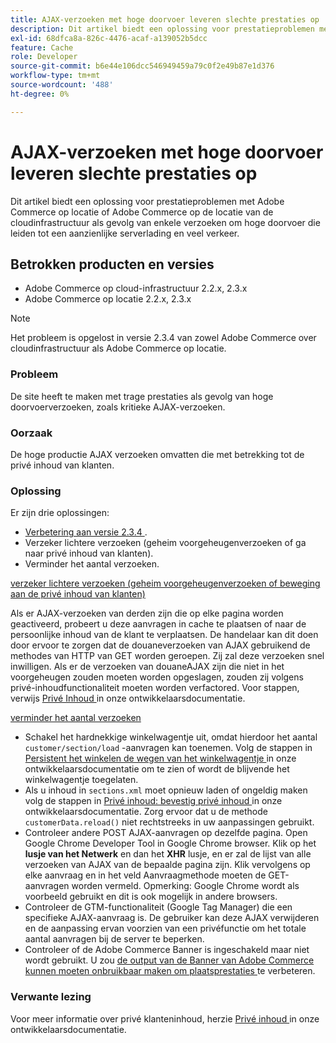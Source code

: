 ```yaml
---
title: AJAX-verzoeken met hoge doorvoer leveren slechte prestaties op
description: Dit artikel biedt een oplossing voor prestatieproblemen met Adobe Commerce op locatie of Adobe Commerce op de locatie van de cloudinfrastructuur als gevolg van enkele verzoeken om hoge doorvoer die leiden tot een aanzienlijke serverlading en veel verkeer.
exl-id: 68dfca8a-826c-4476-acaf-a139052b5dcc
feature: Cache
role: Developer
source-git-commit: b6e44e106dcc546949459a79c0f2e49b87e1d376
workflow-type: tm+mt
source-wordcount: '488'
ht-degree: 0%

---
```


# AJAX-verzoeken met hoge doorvoer leveren slechte prestaties op

Dit artikel biedt een oplossing voor prestatieproblemen met Adobe Commerce op locatie of Adobe Commerce op de locatie van de cloudinfrastructuur als gevolg van enkele verzoeken om hoge doorvoer die leiden tot een aanzienlijke serverlading en veel verkeer.

## Betrokken producten en versies

* Adobe Commerce op cloud-infrastructuur 2.2.x, 2.3.x
* Adobe Commerce op locatie 2.2.x, 2.3.x

>[!NOTE]
>
>Het probleem is opgelost in versie 2.3.4 van zowel Adobe Commerce over cloudinfrastructuur als Adobe Commerce op locatie.

### Probleem

De site heeft te maken met trage prestaties als gevolg van hoge doorvoerverzoeken, zoals kritieke AJAX-verzoeken.

### Oorzaak

De hoge productie AJAX verzoeken omvatten die met betrekking tot de privé inhoud van klanten.

### Oplossing

Er zijn drie oplossingen:

* [ Verbetering aan versie 2.3.4 ](https://experienceleague.adobe.com/en/docs/commerce-cloud-service/user-guide/develop/upgrade/commerce-version).
* Verzeker lichtere verzoeken (geheim voorgeheugenverzoeken of ga naar privé inhoud van klanten).
* Verminder het aantal verzoeken.

<u> verzeker lichtere verzoeken (geheim voorgeheugenverzoeken of beweging aan de privé inhoud van klanten) </u>

Als er AJAX-verzoeken van derden zijn die op elke pagina worden geactiveerd, probeert u deze aanvragen in cache te plaatsen of naar de persoonlijke inhoud van de klant te verplaatsen. De handelaar kan dit doen door ervoor te zorgen dat de douaneverzoeken van AJAX gebruikend de methodes van HTTP van GET worden geroepen. Zij zal deze verzoeken snel inwilligen. Als er de verzoeken van douaneAJAX zijn die niet in het voorgeheugen zouden moeten worden opgeslagen, zouden zij volgens privé-inhoudfunctionaliteit moeten worden verfactored. Voor stappen, verwijs [ Privé Inhoud ](https://developer.adobe.com/commerce/php/development/cache/page/private-content/) in onze ontwikkelaarsdocumentatie.

<u> verminder het aantal verzoeken </u>

* Schakel het hardnekkige winkelwagentje uit, omdat hierdoor het aantal `customer/section/load` -aanvragen kan toenemen. Volg de stappen in [ Persistent het winkelen de wegen van het winkelwagentje ](https://experienceleague.adobe.com/en/docs/commerce-operations/configuration-guide/paths/config-reference-general) in onze ontwikkelaarsdocumentatie om te zien of wordt de blijvende het winkelwagentje toegelaten.
* Als u inhoud in `sections.xml` moet opnieuw laden of ongeldig maken volg de stappen in [ Privé inhoud: bevestig privé inhoud ](https://developer.adobe.com/commerce/php/development/cache/page/private-content/#invalidate-private-content) in onze ontwikkelaarsdocumentatie. Zorg ervoor dat u de methode `customerData.reload()` niet rechtstreeks in uw aanpassingen gebruikt.
* Controleer andere POST AJAX-aanvragen op dezelfde pagina. Open Google Chrome Developer Tool in Google Chrome browser. Klik op het **lusje van het Netwerk** en dan het **XHR** lusje, en er zal de lijst van alle verzoeken van AJAX van de bepaalde pagina zijn. Klik vervolgens op elke aanvraag en in het veld Aanvraagmethode moeten de GET-aanvragen worden vermeld. Opmerking: Google Chrome wordt als voorbeeld gebruikt en dit is ook mogelijk in andere browsers.
* Controleer de GTM-functionaliteit (Google Tag Manager) die een specifieke AJAX-aanvraag is. De gebruiker kan deze AJAX verwijderen en de aanpassing ervan voorzien van een privéfunctie om het totale aantal aanvragen bij de server te beperken.
* Controleer of de Adobe Commerce Banner is ingeschakeld maar niet wordt gebruikt. U zou [ de output van de Banner van Adobe Commerce kunnen moeten onbruikbaar maken om plaatsprestaties ](https://experienceleague.adobe.com/en/docs/experience-cloud-kcs/kbarticles/ka-26909) te verbeteren.

### Verwante lezing

Voor meer informatie over privé klanteninhoud, herzie [ Privé inhoud ](https://developer.adobe.com/commerce/php/development/cache/page/private-content/) in onze ontwikkelaarsdocumentatie.
